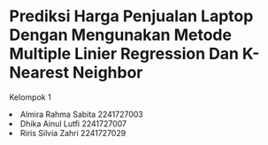 # Prediksi Harga Penjualan Laptop Dengan Mengunakan Metode Multiple Linier Regression Dan K-Nearest Neighbor

Kelompok 1

<li>Almira Rahma Sabita 			2241727003</li>
<li>Dhika Ainul Lutfi			   2241727007</li>
<li>Riris Silvia Zahri			2241727029</li>

